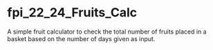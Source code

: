 # fpi_22_24_Fruits_Calc

A simple fruit calculator to check the total number of fruits placed in a basket based on the number of days given as input.
